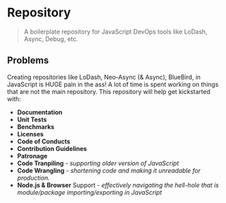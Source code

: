# Repository
>A boilerplate repository for JavaScript DevOps tools like LoDash, Async, Debug, etc.

## Problems

Creating repositories like LoDash, Neo-Async (& Async), BlueBird, in JavaScript is HUGE pain in the ass! A lot of time is spent working on things that are not the main repository. This repository will help get kickstarted with:

- **Documentation**
- **Unit Tests**
- **Benchmarks**
- **Licenses**
- **Code of Conducts**
- **Contribution Guidelines**
- **Patronage**
- **Code Tranpiling** - _supporting older version of JavaScript_
- **Code Wrangling** - _shortening code and making it unreadable for production._
- **Node.js & Browser** Support - _effectively navigating the hell-hole that is module/package importing/exporting in JavaScript_
